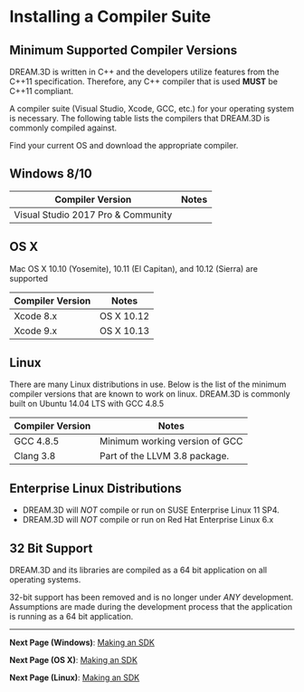 # Installing a Compiler Suite # 

## Minimum Supported Compiler Versions ##

DREAM.3D is written in C\++ and the developers utilize features from the C\+\+11 specification.
Therefore, any C\+\+ compiler that is used **MUST** be C\+\+11 compliant.

A compiler suite (Visual Studio, Xcode, GCC, etc.) for your operating system is necessary.
The following table lists the compilers that DREAM.3D is commonly compiled against.

Find your current OS and download the appropriate compiler.

## Windows 8/10 ##

| Compiler Version | Notes |
| ---------------- | ----- |
| Visual Studio 2017 Pro & Community |  |

## OS X ##

Mac OS X 10.10 (Yosemite), 10.11 (El Capitan), and 10.12 (Sierra) are supported

| Compiler Version | Notes |
| ---------------- | ----- |
| Xcode 8.x | OS X 10.12 |
| Xcode 9.x | OS X 10.13 |

## Linux ##

There are many Linux distributions in use. Below is the list of the minimum compiler versions that are known to work on linux. DREAM.3D is commonly built on Ubuntu 14.04 LTS with GCC 4.8.5

| Compiler Version | Notes |
| ---------------- | ----- |
| GCC 4.8.5 | Minimum working version of GCC |
| Clang 3.8 | Part of the LLVM 3.8 package. |

## Enterprise Linux Distributions ##

+ DREAM.3D will *NOT* compile or run on SUSE Enterprise Linux 11 SP4.
+ DREAM.3D will *NOT* compile or run on Red Hat Enterprise Linux 6.x

## 32 Bit Support ##

DREAM.3D and its libraries are compiled as a 64 bit application on all operating systems.

32-bit support has been removed and is no longer under *ANY* development. Assumptions are made during the development process that the application is running as a 64 bit application.

---
**Next Page (Windows)**: <a href="https://github.com/bluequartzsoftware/DREAM3DSuperbuild/blob/develop/docs/Making_an_SDK_Windows.md">Making an SDK</a>

**Next Page (OS X)**: <a href="https://github.com/bluequartzsoftware/DREAM3DSuperbuild/blob/develop/docs/Making_an_SDK_OSX.md">Making an SDK</a>

**Next Page (Linux)**: <a href="https://github.com/bluequartzsoftware/DREAM3DSuperbuild/blob/develop/docs/Making_an_SDK_Linux.md">Making an SDK</a>